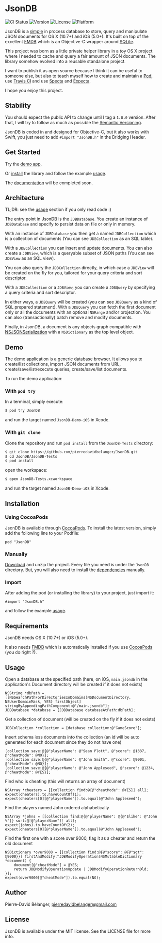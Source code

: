 # JsonDB

[![CI Status](http://img.shields.io/travis/pierredavidbelanger/JsonDB.svg?style=flat)](https://travis-ci.org/pierredavidbelanger/JsonDB)
[![Version](https://img.shields.io/cocoapods/v/JsonDB.svg?style=flat)](http://cocoadocs.org/docsets/JsonDB)
[![License](https://img.shields.io/cocoapods/l/JsonDB.svg?style=flat)](http://cocoadocs.org/docsets/JsonDB)
[![Platform](https://img.shields.io/cocoapods/p/JsonDB.svg?style=flat)](http://cocoadocs.org/docsets/JsonDB)

JsonDB is a [simple](#architecture) in process database to store, query and manipulate JSON documents for OS X (10.7+) and iOS (5.0+). It's built on top of the excellent [FMDB](https://github.com/ccgus/fmdb) which is an Objective-C wrapper around [SQLite](http://www.sqlite.org/).

This project was born as a little private helper library in a toy OS X project where I needed to cache and query a fair amount of JSON documents. The library somehow evolved into a reusable standalone project.

I want to publish it as open source because I think it can be useful to someone else, but also to teach myself how to create and maintain a [Pod](http://cocoapods.org), use [Travis CI](https://travis-ci.org) and use [Specta](https://github.com/specta/specta) and [Expecta](https://github.com/specta/expecta).

I hope you enjoy this project.

## Stability

You should expect the public API to change until I tag a `1.0.0` version. After that, I will try to follow as much as possible the [Semantic Versioning](http://semver.org/).

JsonDB is coded in and designed for Objective-C, but it also works with Swift, you just need to add `#import "JsonDB.h"` in the Bridging Header.

## Get Started

Try the [demo app](#demo).

Or [install](#installation) the library and follow the example [usage](#usage).

The [documentation](http://cocoadocs.org/docsets/JsonDB) will be completed soon.

## Architecture

TL;DR: see the [usage](#usage) section if you only read code :)

The entry point in JsonDB is the `JDBDatabase`. You create an instance of `JDBDatabase` and specify to persist data on file or only in memory.

With an instance of `JDBDatabase` you then get a named `JDBCollection` which is a collection of documents (You can see `JDBCollection` as an SQL table).

With a `JDBCollection` you can insert and update documents. You can also create a `JDBView`, which is a queryable subset of JSON paths (You can see `JDBView` as an SQL view).

You can also query the `JDBCollection` directly, in which case a `JDBView` will be created on the fly for you, tailored for your query criteria and sort descriptor.

With a `JDBCollection` or a `JDBView`, you can create a `JDBQuery` by specifying a query criteria and sort descriptor.

In either ways, a `JDBQuery` will be created (you can see `JDBQuery` as a kind of SQL prepared statement). With a `JDBQuery` you can fetch the first document only or all the documents with an optional `NSRange` and/or projection. You can also (transactionally) batch remove and modify documents.

Finally, in JsonDB, a document is any objects graph compatible with [NSJSONSerialization](https://developer.apple.com/library/ios/documentation/Foundation/Reference/NSJSONSerialization_Class/) with a `NSDictionary` as the top level object.

## Demo

The demo application is a generic database browser. It allows you to create/list collections, import JSON documents from URL, create/save/list/execute queries, create/save/list documents.

To run the demo application:

### With `pod try`

In a terminal, simply execute:

```bash
$ pod try JsonDB
```

and run the target named `JsonDB-Demo-iOS` in Xcode.

### With `git clone`

Clone the repository and run `pod install` from the `JsonDB-Tests` directory:

```bash
$ git clone https://github.com/pierredavidbelanger/JsonDB.git
$ cd JsonDB/JsonDB-Tests
$ pod install
```

open the workspace:

```bash
$ open JsonDB-Tests.xcworkspace
```

and run the target named `JsonDB-Demo-iOS` in Xcode.

## Installation

### Using CocoaPods

JsonDB is available through [CocoaPods](http://cocoapods.org). To install
the latest version, simply add the following line to your Podfile:

```
pod "JsonDB"
```

### Manually

[Download](https://github.com/pierredavidbelanger/JsonDB/archive/master.zip) and unzip the project. Every file you need is under the `JsonDB` directory. But, you will also need to install the [dependencies](#requirements) manually.

### Import

After adding the pod (or installing the library) to your project, just import it:

```objc
#import "JsonDB.h"
```

and follow the example [usage](#usage).

## Requirements

JsonDB needs OS X (10.7+) or iOS (5.0+).

It also needs [FMDB](https://github.com/ccgus/fmdb) which is automatically installed if you use [CocoaPods](http://cocoapods.org) (you do right ?).

## Usage

Open a database at the specified path (here, on iOS, `main.jsondb` in the application's Document directory will be created if it does not exists)

```objc
NSString *dbPath = [[NSSearchPathForDirectoriesInDomains(NSDocumentDirectory, NSUserDomainMask, YES) firstObject] stringByAppendingPathComponent:@"/main.jsondb"];
JDBDatabase *database = [JDBDatabase databaseAtPath:dbPath];
```

Get a collection of document (will be created on the fly if it does not exists)

```objc
JDBCollection *collection = [database collection:@"GameScore"];
```

Insert schema less documents into the collection (an id will be auto generated for each document since they do not have one)

```objc
[collection save:@{@"playerName": @"Sean Plott", @"score": @1337, @"cheatMode": @NO}];
[collection save:@{@"playerName": @"John Smith", @"score": @9001, @"cheatMode": @NO}];
[collection save:@{@"playerName": @"John Appleseed", @"score": @1234, @"cheatMode": @YES}];
```

Find who is cheating (this will returns an array of document)

```objc
NSArray *cheaters = [[collection find:@{@"cheatMode": @YES}] all];
expect(cheaters).to.haveCountOf(1);
expect(cheaters[0][@"playerName"]).to.equal(@"John Appleseed");
```

Find the players named John ordered alphabetically

```objc
NSArray *johns = [[collection find:@{@"playerName": @{@"$like": @"John %"}} sort:@[@"playerName"]] all];
expect(johns).to.haveCountOf(2);
expect(cheaters[0][@"playerName"]).to.equal(@"John Appleseed");
```

Find the first one with a score over 9000, flag it as a cheater and return the old document

```objc
NSDictionary *over9000 = [[collection find:@{@"score": @{@"$gt": @9000}}] firstAndModify:^JDBModifyOperation(NSMutableDictionary *document) {
    document[@"cheatMode"] = @YES;
    return JDBModifyOperationUpdate | JDBModifyOperationReturnOld;
}];
expect(over9000[@"cheatMode"]).to.equal(NO);
```

## Author

Pierre-David Bélanger, pierredavidbelanger@gmail.com

## License

JsonDB is available under the MIT license. See the LICENSE file for more info.
